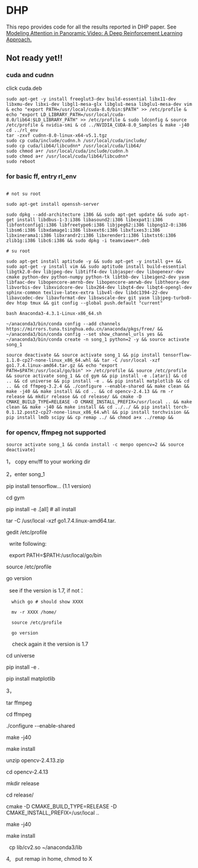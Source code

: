 # DHP

This repo provides code for all the results reported in DHP paper. See [Modeling Attention in Panoramic Video: A Deep Reinforcement Learning Approach.](https://arxiv.org/abs/1710.10755)

## Not ready yet!!

### cuda and cudnn
click cuda.deb
```
sudo apt-get -y install freeglut3-dev build-essential libx11-dev libxmu-dev libxi-dev libgl1-mesa-glx libglu1-mesa libglu1-mesa-dev vim & echo "export PATH=/usr/local/cuda-8.0/bin:$PATH" >> /etc/profile & echo "export LD_LIBRARY_PATH=/usr/local/cuda-8.0/lib64:$LD_LIBRARY_PATH" >> /etc/profile & sudo ldconfig & source /etc/profile & nvidia-smi & cd ../NVIDIA_CUDA-8.0_Samples & make -j40
cd ../rl_env
tar -zxvf cudnn-8.0-linux-x64-v5.1.tgz
sudo cp cuda/include/cudnn.h /usr/local/cuda/include/
sudo cp cuda/lib64/libcudnn* /usr/local/cuda/lib64/
sudo chmod a+r /usr/local/cuda/include/cudnn.h
sudo chmod a+r /usr/local/cuda/lib64/libcudnn*
sudo reboot
```


### for basic ff, entry rl_env
```

# not su root

sudo apt-get install openssh-server

sudo dpkg --add-architecture i386 && sudo apt-get update && sudo apt-get install libdbus-1-3:i386 libasound2:i386 libexpat1:i386 libfontconfig1:i386 libfreetype6:i386 libjpeg62:i386 libpng12-0:i386 libsm6:i386 libxdamage1:i386 libxext6:i386 libxfixes3:i386 libxinerama1:i386 libxrandr2:i386 libxrender1:i386 libxtst6:i386 zlib1g:i386 libc6:i386 && sudo dpkg -i teamviewer*.deb

# su root

sudo apt-get install aptitude -y && sudo apt-get -y install g++ && sudo apt-get -y install vim && sudo aptitude install build-essential libgtk2.0-dev libjpeg-dev libtiff4-dev libjasper-dev libopenexr-dev cmake python-dev python-numpy python-tk libtbb-dev libeigen2-dev yasm libfaac-dev libopencore-amrnb-dev libopencore-amrwb-dev libtheora-dev libvorbis-dev libxvidcore-dev libx264-dev libqt4-dev libqt4-opengl-dev sphinx-common texlive-latex-extra libv4l-dev libdc1394-22-dev libavcodec-dev libavformat-dev libswscale-dev git yasm libjpeg-turbo8-dev htop tmux && git config --global push.default "current"

bash Anaconda3-4.3.1-Linux-x86_64.sh

~/anaconda3/bin/conda config --add channels https://mirrors.tuna.tsinghua.edu.cn/anaconda/pkgs/free/ && ~/anaconda3/bin/conda config --set show_channel_urls yes && ~/anaconda3/bin/conda create -n song_1 python=2 -y && source activate song_1

source deactivate && source activate song_1 && pip install tensorflow-1.1.0-cp27-none-linux_x86_64.whl && tar -C /usr/local -xzf go1.7.4.linux-amd64.tar.gz && echo "export PATH=$PATH:/usr/local/go/bin" >> /etc/profile && source /etc/profile && source activate song_1 && cd gym && pip install -e .[atari] && cd .. && cd universe && pip install -e . && pip install matplotlib && cd .. && cd ffmpeg-3.2.4 && ./configure --enable-shared && make clean && make -j40 && make install && cd .. && cd opencv-2.4.13 && rm -r release && mkdir release && cd release/ && cmake -D CMAKE_BUILD_TYPE=RELEASE -D CMAKE_INSTALL_PREFIX=/usr/local .. && make clean && make -j40 && make install && cd ../../ && pip install torch-0.1.12.post2-cp27-none-linux_x86_64.whl && pip install torchvision && pip install lmdb scipy && cp remap ../ && chmod a+x ../remap &&

```

### for opencv, ffmpeg not supported
```
source activate song_1 && conda install -c menpo opencv=2 && source deactivate]
```

1，
   copy env/ff to your working dir

2，enter song_1

   pip install tensorflow... (1.1 version)
   
   cd gym
   
   pip install -e .[all] # all install

   tar -C /usr/local -xzf go1.7.4.linux-amd64.tar.
   
   gedit /etc/profile
   
   write following:
   
      export PATH=$PATH:/usr/local/go/bin
      
   source /etc/profile
   
   go version
   
   see if the version is 1.7, if not：
   
      which go # should show XXXX
      
      mv -r XXXX /home/
      
      source /etc/profile
      
      go version
      
      check again it the version is 1.7

   cd universe
   
   pip install -e .

   pip install matplotlib

3，

   tar ffmpeg
   
   cd ffmpeg
   
   ./configure --enable-shared
   
   make -j40
   
   make install
   
   unzip opencv-2.4.13.zip
   
   cd opencv-2.4.13
   
   mkdir release
   
   cd release/
   
   cmake -D CMAKE_BUILD_TYPE=RELEASE -D CMAKE_INSTALL_PREFIX=/usr/local ..
   
   make -j40
   
   make install
   
   cp lib/cv2.so ~/anaconda3/lib
   
4,
   put remap in home, chmod to X 
